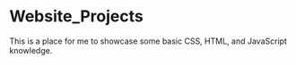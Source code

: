 # Website_Projects
This is a place for me to showcase some basic CSS, HTML, and JavaScript knowledge.
